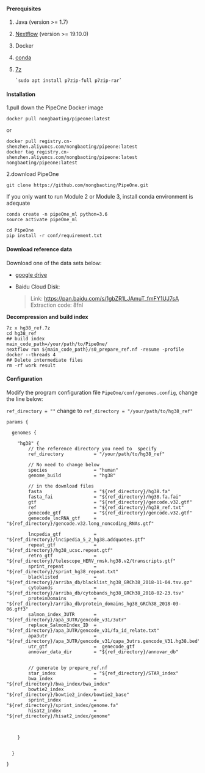 
#### Prerequisites
1. Java (version >= 1.7)
2. [Nextflow](https://www.nextflow.io/) (version >= 19.10.0)
3. Docker
4. [conda](https://docs.conda.io/en/latest/miniconda.html)
5. [7z](https://www.7-zip.org/download.html)

	   `sudo apt install p7zip-full p7zip-rar`
   
#### Installation

1.pull down the PipeOne Docker image
   
```
docker pull nongbaoting/pipeone:latest
```
or
```
docker pull registry.cn-shenzhen.aliyuncs.com/nongbaoting/pipeone:latest
docker tag registry.cn-shenzhen.aliyuncs.com/nongbaoting/pipeone:latest nongbaoting/pipeone:latest
```


2.download PipeOne

```
git clone https://github.com/nongbaoting/PipeOne.git
```

If you only want to run Module 2 or Module 3, install conda environment is adequate
```
conda create -n pipeOne_ml python=3.6
source activate pipeOne_ml

cd PipeOne
pip install -r conf/requirement.txt
```

#### Download reference data

Download one of the data sets below:

* [google drive](https://drive.google.com/drive/folders/1XX9NgpUTRj4llgJq6dGen__-qq4qJ-c0?usp=sharing)

* Baidu Cloud Disk:

	>Link: https://pan.baidu.com/s/1gbZR1LJAmuT_fmFY1UJ7sA 
	>Extraction code: 8fnl

__Decompression and build index__

```
7z x hg38_ref.7z
cd hg38_ref
## build index
main_code_path=/your/path/to/PipeOne/
nextflow run ${main_code_path}/s0_prepare_ref.nf -resume -profile docker --threads 4 
## Delete intermediate files
rm -rf work result
```


#### Configuration
Modify the program configuration file `PipeOne/conf/genomes.config`,  change the line below:

`ref_directory = ""` change to `ref_directory = "/your/path/to/hg38_ref"`

```
params {

  genomes {
   
	"hg38" {
		// the reference directory you need to  specify
		ref_directory           = "/your/path/to/hg38_ref"

        // No need to change below
		species 				= "human"
		genome_build			= "hg38"

		// in the download files
		fasta   				= "${ref_directory}/hg38.fa"
		fasta_fai				= "${ref_directory}/hg38.fa.fai"
		gtf     				= "${ref_directory}/gencode.v32.gtf"
		ref						= "${ref_directory}/hg38_ref.txt"
		genecode_gtf  			= "${ref_directory}/gencode.v32.gtf"
		genecode_lncRNA_gtf		= "${ref_directory}/gencode.v32.long_noncoding_RNAs.gtf"
		
		lncpedia_gtf  			= "${ref_directory}/lncipedia_5_2_hg38.addquotes.gtf"
		repeat_gtf            	= "${ref_directory}/hg38_ucsc.repeat.gtf"
		retro_gtf             	= "${ref_directory}/telescope_HERV_rmsk.hg38.v2/transcripts.gtf"
		sprint_repeat 			= "${ref_directory}/sprint_hg38_repeat.txt"
		blacklisted   			= "${ref_directory}/arriba_db/blacklist_hg38_GRCh38_2018-11-04.tsv.gz"
		cytobands 				= "${ref_directory}/arriba_db/cytobands_hg38_GRCh38_2018-02-23.tsv"
		proteinDomains 			= "${ref_directory}/arriba_db/protein_domains_hg38_GRCh38_2018-03-06.gff3"
		salmon_index_3UTR		= "${ref_directory}/apa_3UTR/gencode_v31/3utr"
		replace_SalmonIndex_ID 	= "${ref_directory}/apa_3UTR/gencode_v31/fa_id_relate.txt"
		apa3utr					= "${ref_directory}/apa_3UTR/gencode_v31/qapa_3utrs.gencode_V31.hg38.bed"
		utr_gtf					=  genecode_gtf
		annovar_data_dir		= "${ref_directory}/annovar_db"


		// generate by prepare_ref.nf
		star_index 	       		= "${ref_directory}/STAR_index"
		bwa_index		        = "${ref_directory}/bwa_index/bwa_index"
		bowtie2_index			= "${ref_directory}/bowtie2_index/bowtie2_base"
		sprint_index 			= "${ref_directory}/sprint_index/genome.fa"
		hisat2_index  			= "${ref_directory}/hisat2_index/genome"

		
		
	}
	  
   
  }

}

```


